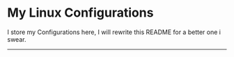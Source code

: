 # My Linux Configurations

I store my Configurations here, I will rewrite this README for a better one i swear.

---
